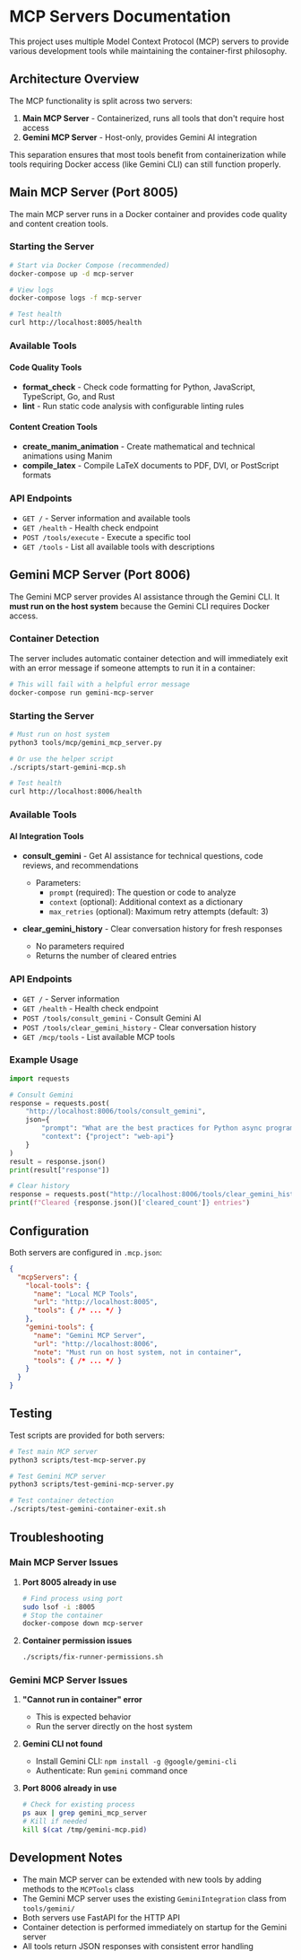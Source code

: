 # MCP Servers Documentation

This project uses multiple Model Context Protocol (MCP) servers to provide various development tools while maintaining the container-first philosophy.

## Architecture Overview

The MCP functionality is split across two servers:

1. **Main MCP Server** - Containerized, runs all tools that don't require host access
2. **Gemini MCP Server** - Host-only, provides Gemini AI integration

This separation ensures that most tools benefit from containerization while tools requiring Docker access (like Gemini CLI) can still function properly.

## Main MCP Server (Port 8005)

The main MCP server runs in a Docker container and provides code quality and content creation tools.

### Starting the Server

```bash
# Start via Docker Compose (recommended)
docker-compose up -d mcp-server

# View logs
docker-compose logs -f mcp-server

# Test health
curl http://localhost:8005/health
```

### Available Tools

#### Code Quality Tools
- **format_check** - Check code formatting for Python, JavaScript, TypeScript, Go, and Rust
- **lint** - Run static code analysis with configurable linting rules

#### Content Creation Tools
- **create_manim_animation** - Create mathematical and technical animations using Manim
- **compile_latex** - Compile LaTeX documents to PDF, DVI, or PostScript formats

### API Endpoints

- `GET /` - Server information and available tools
- `GET /health` - Health check endpoint
- `POST /tools/execute` - Execute a specific tool
- `GET /tools` - List all available tools with descriptions

## Gemini MCP Server (Port 8006)

The Gemini MCP server provides AI assistance through the Gemini CLI. It **must run on the host system** because the Gemini CLI requires Docker access.

### Container Detection

The server includes automatic container detection and will immediately exit with an error message if someone attempts to run it in a container:

```bash
# This will fail with a helpful error message
docker-compose run gemini-mcp-server
```

### Starting the Server

```bash
# Must run on host system
python3 tools/mcp/gemini_mcp_server.py

# Or use the helper script
./scripts/start-gemini-mcp.sh

# Test health
curl http://localhost:8006/health
```

### Available Tools

#### AI Integration Tools
- **consult_gemini** - Get AI assistance for technical questions, code reviews, and recommendations
  - Parameters:
    - `prompt` (required): The question or code to analyze
    - `context` (optional): Additional context as a dictionary
    - `max_retries` (optional): Maximum retry attempts (default: 3)

- **clear_gemini_history** - Clear conversation history for fresh responses
  - No parameters required
  - Returns the number of cleared entries

### API Endpoints

- `GET /` - Server information
- `GET /health` - Health check endpoint
- `POST /tools/consult_gemini` - Consult Gemini AI
- `POST /tools/clear_gemini_history` - Clear conversation history
- `GET /mcp/tools` - List available MCP tools

### Example Usage

```python
import requests

# Consult Gemini
response = requests.post(
    "http://localhost:8006/tools/consult_gemini",
    json={
        "prompt": "What are the best practices for Python async programming?",
        "context": {"project": "web-api"}
    }
)
result = response.json()
print(result["response"])

# Clear history
response = requests.post("http://localhost:8006/tools/clear_gemini_history")
print(f"Cleared {response.json()['cleared_count']} entries")
```

## Configuration

Both servers are configured in `.mcp.json`:

```json
{
  "mcpServers": {
    "local-tools": {
      "name": "Local MCP Tools",
      "url": "http://localhost:8005",
      "tools": { /* ... */ }
    },
    "gemini-tools": {
      "name": "Gemini MCP Server",
      "url": "http://localhost:8006",
      "note": "Must run on host system, not in container",
      "tools": { /* ... */ }
    }
  }
}
```

## Testing

Test scripts are provided for both servers:

```bash
# Test main MCP server
python3 scripts/test-mcp-server.py

# Test Gemini MCP server
python3 scripts/test-gemini-mcp-server.py

# Test container detection
./scripts/test-gemini-container-exit.sh
```

## Troubleshooting

### Main MCP Server Issues

1. **Port 8005 already in use**
   ```bash
   # Find process using port
   sudo lsof -i :8005
   # Stop the container
   docker-compose down mcp-server
   ```

2. **Container permission issues**
   ```bash
   ./scripts/fix-runner-permissions.sh
   ```

### Gemini MCP Server Issues

1. **"Cannot run in container" error**
   - This is expected behavior
   - Run the server directly on the host system

2. **Gemini CLI not found**
   - Install Gemini CLI: `npm install -g @google/gemini-cli`
   - Authenticate: Run `gemini` command once

3. **Port 8006 already in use**
   ```bash
   # Check for existing process
   ps aux | grep gemini_mcp_server
   # Kill if needed
   kill $(cat /tmp/gemini-mcp.pid)
   ```

## Development Notes

- The main MCP server can be extended with new tools by adding methods to the `MCPTools` class
- The Gemini MCP server uses the existing `GeminiIntegration` class from `tools/gemini/`
- Both servers use FastAPI for the HTTP API
- Container detection is performed immediately on startup for the Gemini server
- All tools return JSON responses with consistent error handling
